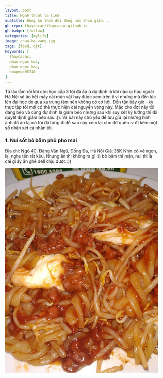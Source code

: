 ```yaml
---
layout: post
title: Nghệ thuật la liếm
subtitle: Đừng ăn thoả đói đừng nói thoả giận...
gh-repo: thaycacac/thaycacac.github.io
gh-badge: [follow]
categories: [mylife]
image: chua-ba-vang.jpg
tags: [food, ojt]
keywords: [
  thaycacac,
  phạm ngọc hoà,
  pham ngoc hoa,
  hoapnse05740
]
---
```


Từ lâu lắm rồi khi còn học cấp 3 tôi đã ấp ủ dự định là khi nào ra học ngoài Hà Nội sẽ ăn hết mấy cái món vặt hay được xem trên ti vi nhưng mà đến lúc lên đại học do quá xa trung tâm nên không có cơ hội. Đến tận bây giờ - kỳ thực tập tôi mới có thể thực hiện cái nguyện vọng này. Mặc cho đợt này tôi đang béo và cũng dự định là giảm béo nhưng sau khi suy xét kỹ lưỡng thì đã quyết định giảm béo sau :)). Và bài này chủ yếu để lưu giữ lại những hình ảnh đồ ăn lạ mà tôi đã từng đi để sau này xem lại cho đỡ quên :v đi kèm một số nhận xét cá nhân tôi.

### 1. Nui sốt bò băm phủ pho mai

Địa chỉ: Ngõ 4C, Đặng Văn Ngữ, Đống Đa, Hà Nội
Giá: 35K
Nhìn có vẻ ngon, lạ, nghe tên rất kêu. Nhưng ăn thì không ra gì :)) bò băm thì mặn, nui thì là cái gì ấy ăn ghê dell chịu được :))

![Food 1](/assets/img/food-1.jpg)
